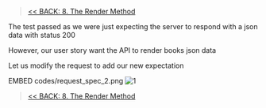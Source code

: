 > [<< BACK: 8. The Render Method](step-8-understanding-the-render-method.md)

The test passed as we were just expecting the server to respond with a json data with status 200

However, our user story want the API to render books json data

Let us modify the request to add our new expectation

EMBED codes/request_spec_2.png
![1](images/codes/request_spec_2.png)

> [<< BACK: 8. The Render Method](step-8-understanding-the-render-method.md)

